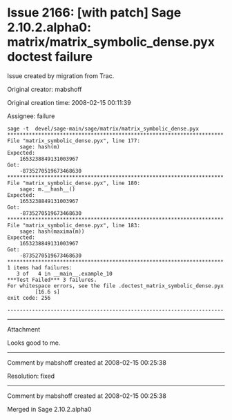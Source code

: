 # Issue 2166: [with patch] Sage 2.10.2.alpha0: matrix/matrix_symbolic_dense.pyx doctest failure

Issue created by migration from Trac.

Original creator: mabshoff

Original creation time: 2008-02-15 00:11:39

Assignee: failure


```
sage -t  devel/sage-main/sage/matrix/matrix_symbolic_dense.pyx
**********************************************************************
File "matrix_symbolic_dense.pyx", line 177:
    sage: hash(m)
Expected:
    1653238849131003967
Got:
    -8735270519673468630
**********************************************************************
File "matrix_symbolic_dense.pyx", line 180:
    sage: m.__hash__()
Expected:
    1653238849131003967
Got:
    -8735270519673468630
**********************************************************************
File "matrix_symbolic_dense.pyx", line 183:
    sage: hash(maxima(m))
Expected:
    1653238849131003967
Got:
    -8735270519673468630
**********************************************************************
1 items had failures:
   3 of   4 in __main__.example_10
***Test Failed*** 3 failures.
For whitespace errors, see the file .doctest_matrix_symbolic_dense.pyx
         [16.6 s]
exit code: 256

----------------------------------------------------------------------
```



---

Attachment

Looks good to me.


---

Comment by mabshoff created at 2008-02-15 00:25:38

Resolution: fixed


---

Comment by mabshoff created at 2008-02-15 00:25:38

Merged in Sage 2.10.2.alpha0
